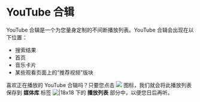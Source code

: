 # YouTube 合辑

YouTube 合辑是一个为您量身定制的不间断播放列表。YouTube 合辑会出现在以下位置：

* 搜索结果
* 首页
* 音乐卡片
* 某些观看页面上的“推荐视频”版块

​喜欢正在播放的 YouTube 合辑吗？只要您点击 ![](https://lh3.googleusercontent.com/HCfFOICiUzMK0gHd6lHyjsQM_7lC7HkdnAzp8lQZzdIHrjOQS2KKMyhpr9Ymn2N1GK4=w18) 图标，我们就会将此播放列表保存到 **媒体库** 标签 ![|18x18](https://lh3.googleusercontent.com/Lt_Or6MBbvmMsr0DSvcXKT7tXRMggupsVqy0pkyWDDX6H388C9nl_CPLpRwU2wcWOcM=w18-h18) 下的 **播放列表** 部分中，以便您日后再听。